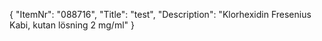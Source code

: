 {
  "ItemNr": "088716",
  "Title": "test",
  "Description": "Klorhexidin Fresenius Kabi, kutan lösning 2 mg/ml"
}